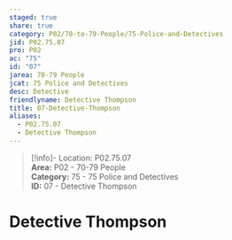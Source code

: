 ```yaml
---  
staged: true  
share: true  
category: P02/70-to-79-People/75-Police-and-Detectives  
jid: P02.75.07  
pro: P02  
ac: "75"  
id: "07"  
jarea: 70-79 People  
jcat: 75 Police and Detectives  
desc: Detective  
friendlyname: Detective Thompson  
title: 07-Detective-Thompson  
aliases:  
  - P02.75.07  
  - Detective Thompson  
---  
```

  
>[!info]- Location: P02.75.07  
>**Area:** P02 - 70-79 People  
>**Category:** 75 - 75 Police and Detectives  
>**ID:** 07 - Detective Thompson  
  
# Detective Thompson  
  
  
